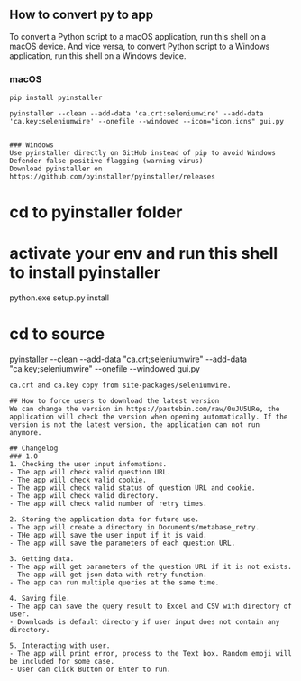 ## How to convert py to app
To convert a Python script to a macOS application, run this shell on a macOS device. And vice versa, to convert Python script to a Windows application, run this shell on a Windows device.

### macOS
```
pip install pyinstaller

pyinstaller --clean --add-data 'ca.crt:seleniumwire' --add-data 'ca.key:seleniumwire' --onefile --windowed --icon="icon.icns" gui.py


### Windows
Use pyinstaller directly on GitHub instead of pip to avoid Windows Defender false positive flagging (warning virus)
Download pyinstaller on https://github.com/pyinstaller/pyinstaller/releases
```
# cd to pyinstaller folder

# activate your env and run this shell to install pyinstaller
python.exe setup.py install

# cd to source
pyinstaller --clean --add-data "ca.crt;seleniumwire" --add-data "ca.key;seleniumwire" --onefile --windowed gui.py
```
ca.crt and ca.key copy from site-packages/seleniumwire.

## How to force users to download the latest version
We can change the version in https://pastebin.com/raw/0uJU5URe, the application will check the version when opening automatically. If the version is not the latest version, the application can not run anymore.

## Changelog
### 1.0
1. Checking the user input infomations.
- The app will check valid question URL.
- The app will check valid cookie.
- The app will check valid status of question URL and cookie.
- The app will check valid directory.
- The app will check valid number of retry times.

2. Storing the application data for future use.
- The app will create a directory in Documents/metabase_retry.
- THe app will save the user input if it is vaid.
- The app will save the parameters of each question URL.

3. Getting data.
- The app will get parameters of the question URL if it is not exists.
- The app will get json data with retry function.
- The app can run multiple queries at the same time.

4. Saving file.
- The app can save the query result to Excel and CSV with directory of user.
- Downloads is default directory if user input does not contain any directory.

5. Interacting with user.
- The app will print error, process to the Text box. Random emoji will be included for some case.
- User can click Button or Enter to run.